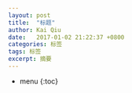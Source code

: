 ```yaml
---
layout: post
title:  "标题"
author: Kai Qiu
date:   2017-01-02 21:22:37 +0800
categories: 标签
tags: 标签
excerpt: 摘要
---
```


* menu
{:toc}

